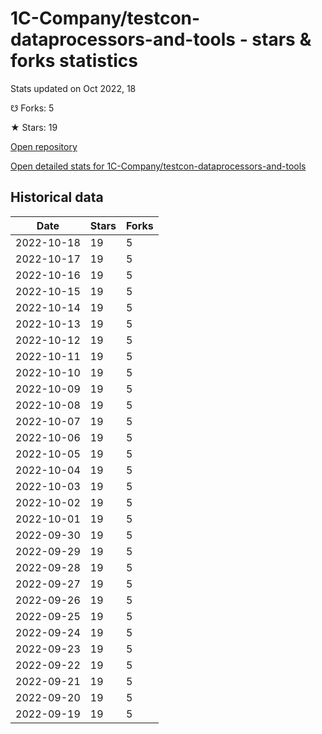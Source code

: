 # 1C-Company/testcon-dataprocessors-and-tools - stars & forks statistics

Stats updated on Oct 2022, 18

☋ Forks: 5

★ Stars: 19

[Open repository](https://github.com/1C-Company/testcon-dataprocessors-and-tools)

[Open detailed stats for 1C-Company/testcon-dataprocessors-and-tools](https://reviewgithub.com/rep/1C-Company/testcon-dataprocessors-and-tools)

## Historical data
| Date | Stars | Forks |
|------|-------|-------|
| 2022-10-18 | 19 | 5 | 
| 2022-10-17 | 19 | 5 | 
| 2022-10-16 | 19 | 5 | 
| 2022-10-15 | 19 | 5 | 
| 2022-10-14 | 19 | 5 | 
| 2022-10-13 | 19 | 5 | 
| 2022-10-12 | 19 | 5 | 
| 2022-10-11 | 19 | 5 | 
| 2022-10-10 | 19 | 5 | 
| 2022-10-09 | 19 | 5 | 
| 2022-10-08 | 19 | 5 | 
| 2022-10-07 | 19 | 5 | 
| 2022-10-06 | 19 | 5 | 
| 2022-10-05 | 19 | 5 | 
| 2022-10-04 | 19 | 5 | 
| 2022-10-03 | 19 | 5 | 
| 2022-10-02 | 19 | 5 | 
| 2022-10-01 | 19 | 5 | 
| 2022-09-30 | 19 | 5 | 
| 2022-09-29 | 19 | 5 | 
| 2022-09-28 | 19 | 5 | 
| 2022-09-27 | 19 | 5 | 
| 2022-09-26 | 19 | 5 | 
| 2022-09-25 | 19 | 5 | 
| 2022-09-24 | 19 | 5 | 
| 2022-09-23 | 19 | 5 | 
| 2022-09-22 | 19 | 5 | 
| 2022-09-21 | 19 | 5 | 
| 2022-09-20 | 19 | 5 | 
| 2022-09-19 | 19 | 5 | 

